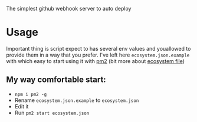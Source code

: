 The simplest github webhook server to auto deploy

# Usage
Important thing is script expect to has several env values and youallowed to provide them in a way that you prefer.
I've left here `ecosystem.json.example` with which easy to start using it with [pm2](http://pm2.keymetrics.io/docs/usage/quick-start/) (bit more about [ecosystem file](http://pm2.keymetrics.io/docs/usage/application-declaration/#json-format))

## My way comfortable start:
* `npm i pm2 -g`
* Rename `ecosystem.json.example` to `ecosystem.json`
* Edit it
* Run `pm2 start ecosystem.json`
